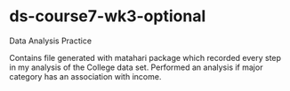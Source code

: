 # ds-course7-wk3-optional
Data Analysis Practice

Contains file generated with matahari package which recorded every step in my analysis of the College data set. Performed an analysis if major category has an association with income.
